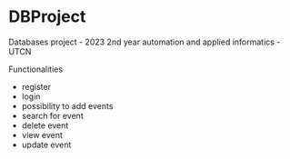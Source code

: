 # DBProject

Databases project - 2023 2nd year automation and applied informatics - UTCN

Functionalities

- register
- login
- possibility to add events
- search for event
- delete event
- view event
- update event

